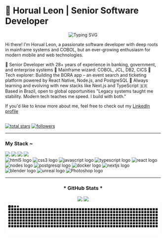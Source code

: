 # 🚀 Horual Leon | Senior Software Developer 

<p align="center">
  <img src="https://readme-typing-svg.herokuapp.com?font=Fira+Code&weight=500&size=20&pause=1000&color=00FF00&center=true&vCenter=true&random=false&width=700&lines=28+Years+of+Experience+in+Software+Development;Senior+COBOL+Developer+at+Banco+do+Brasil;Creator+of+Bora%2C+the+Event+Search+App;Passionate+about+Tech+Innovation" alt="Typing SVG" />
</p>

Hi there! I'm Horual Leon, a passionate software developer with deep roots in mainframe systems and COBOL, but an ever-growing enthusiasm for modern mobile and web technologies.

💼 Senior Developer with 28+ years of experience in banking, government, and enterprise systems
💾 Mainframe wizard: COBOL, JCL, DB2, CICS
📱 Tech explorer: Building the BORA app – an event search and ticketing platform powered by React Native, Node.js, and PostgreSQL
🚀 Always learning and evolving with new stacks like Next.js and TypeScript
🇧🇷 Based in Brazil, open to global opportunities
"Legacy systems taught me stability. Modern tech teaches me speed. I build with both."

If you'd like to know more about me, feel free to check out my [LinkedIn profile](https://www.linkedin.com/in/horualleon/)  

<br>

  <a href="https://github.com/Horual?tab=repositories&sort=stargazers">
    <img alt="total stars" title="Total stars on GitHub" src="https://custom-icon-badges.demolab.com/github/stars/Horual?color=55960c&style=for-the-badge&labelColor=488207&logo=star"/></a>
  <a href="https://github.com/Horual?tab=followers">
    <img alt="followers" title="Follow me on Github" src="https://custom-icon-badges.demolab.com/github/followers/Horual?color=236ad3&labelColor=1155ba&style=for-the-badge&logo=github&label=Follow&logoColor=white"/></a>

---

<h3 align="left">My Stack ~</h3>

<div align="left">
<img src="https://img.shields.io/badge/Mainframe-DB2-00AAFF?style=for-the-badge&logo=ibm&logoColor=white" />
  <img src="https://img.shields.io/badge/COBOL-FF6600?style=for-the-badge&logo=microsoft&logoColor=white" />
  <img src="https://img.shields.io/badge/JCL-007ACC?style=for-the-badge&logo=ibm&logoColor=white" />
  <img src="https://img.shields.io/badge/CICS-FFD700?style=for-the-badge&logo=ibm&logoColor=black" />
  <br>

  <img src="https://cdn.jsdelivr.net/gh/devicons/devicon/icons/html5/html5-original.svg" height="39" alt="html5 logo"  />
  <img src="https://cdn.jsdelivr.net/gh/devicons/devicon/icons/css3/css3-original.svg" height="39" alt="css3 logo"  />
  <img src="https://cdn.jsdelivr.net/gh/devicons/devicon/icons/javascript/javascript-plain.svg" height="39" alt="javascript logo"  />
  <img src="https://cdn.jsdelivr.net/gh/devicons/devicon@latest/icons/typescript/typescript-original.svg"  height="39" alt="typescript logo"  />
  <img src="https://cdn.jsdelivr.net/gh/devicons/devicon/icons/react/react-original.svg" height="39" alt="react logo"  />
  <img src="https://cdn.jsdelivr.net/gh/devicons/devicon@latest/icons/nodejs/nodejs-original.svg" height="39" alt="nodes logo"  />
  <img src="https://cdn.jsdelivr.net/gh/devicons/devicon/icons/postgresql/postgresql-original.svg" height="39" alt="postgresql logo"  />
  <img src="https://cdn.jsdelivr.net/gh/devicons/devicon/icons/docker/docker-original.svg" height="39" alt="docker logo"  />
  <img src="https://cdn.jsdelivr.net/gh/devicons/devicon@latest/icons/nextjs/nextjs-original.svg" height="39" alt="nextjs logo"  />
  <img src="https://cdn.jsdelivr.net/gh/devicons/devicon@latest/icons/blender/blender-original.svg" height="39" alt="blender logo"  />
  <img src="https://cdn.jsdelivr.net/gh/devicons/devicon@latest/icons/unrealengine/unrealengine-original-wordmark.svg" height="39" alt="unreal logo"  />
  <img src="https://cdn.jsdelivr.net/gh/devicons/devicon@latest/icons/photoshop/photoshop-original.svg" height="39" alt="Photoshop logo"  />
</div>

---
<div style="text-align: center;" align="center">
  <h3>* GitHub Stats *</h3>
  <picture>
    <source
      srcset="https://github-readme-stats.vercel.app/api?username=Horual&show_icons=true&theme=tokyonight"
      media="(prefers-color-scheme: dark)"
    />
    <img src="https://github-readme-stats.vercel.app/api?username=Horual&show_icons=true" />
  </picture>
  <picture>
    <source
      srcset="https://github-readme-stats.vercel.app/api/top-langs/?username=Horual&hide_progress=true&theme=tokyonight"
      media="(prefers-color-scheme: dark)"
    />
    <img src="https://github-readme-stats.vercel.app/api?username=Horual&show_icons=true" />
  </picture>
</div>


<picture align="center">
  <source media="(prefers-color-scheme: dark)" srcset="https://raw.githubusercontent.com/Horual/Horual/output/github-contribution-grid-snake-dark.svg">
  <source media="(prefers-color-scheme: light)" srcset="https://raw.githubusercontent.com/Horual/Horual/output/github-contribution-grid-snake-dark.svg">
  <img align="center" alt="github contribution grid snake animation" src="https://raw.githubusercontent.com/Horual/Horual/output/github-contribution-grid-snake.svg">
</picture>





